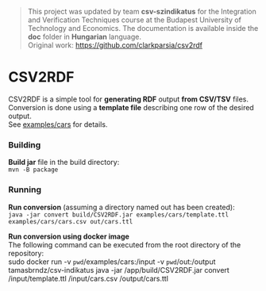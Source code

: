 > This project was updated by team **csv-szindikatus** for the Integration and Verification Techniques course at the Budapest University of Technology and Economics. The documentation is available inside the **doc** folder in **Hungarian** language.<br>Original work: https://github.com/clarkparsia/csv2rdf

CSV2RDF
=======

CSV2RDF is a simple tool for **generating RDF** output **from CSV/TSV** files.<br>
Conversion is done using a **template file** describing one row of the desired output.<br>
See [examples/cars](examples/cars) for details. 

### Building

**Build jar** file in the build directory:<br>
`mvn -B package`

### Running

**Run conversion** (assuming a directory named out has been created):<br>
`java -jar convert build/CSV2RDF.jar examples/cars/template.ttl examples/cars/cars.csv out/cars.ttl`

**Run conversion using docker image**<br>
The following command can be executed from the root directory of the repository:<br>
sudo docker run -v `pwd`/examples/cars:/input -v `pwd`/out:/output tamasbrndz/csv-indikatus java -jar /app/build/CSV2RDF.jar convert /input/template.ttl /input/cars.csv /output/cars.ttl
